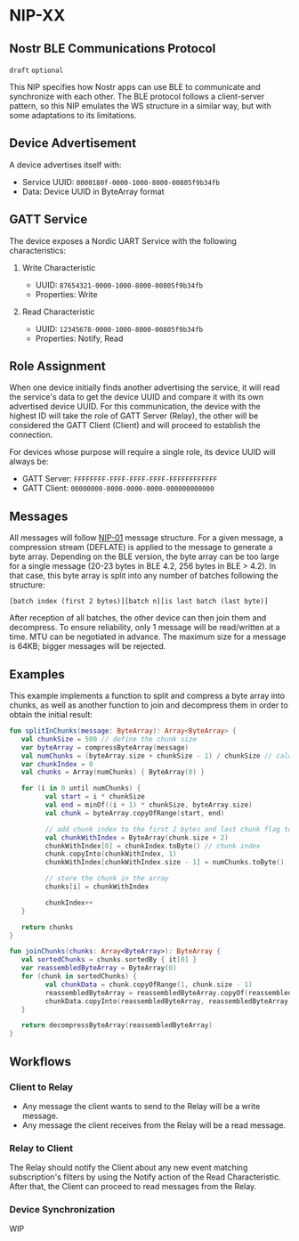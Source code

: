 NIP-XX
======

Nostr BLE Communications Protocol
---------------------------------

`draft` `optional`

This NIP specifies how Nostr apps can use BLE to communicate and synchronize with each other. The BLE protocol follows a client-server pattern, so this NIP emulates the WS structure in a similar way, but with some adaptations to its limitations.

## Device Advertisement
A device advertises itself with:
- Service UUID: `0000180f-0000-1000-8000-00805f9b34fb`
- Data: Device UUID in ByteArray format

## GATT Service
The device exposes a Nordic UART Service with the following characteristics:

1. Write Characteristic
   - UUID: `87654321-0000-1000-8000-00805f9b34fb`
   - Properties: Write

2. Read Characteristic
   - UUID: `12345678-0000-1000-8000-00805f9b34fb`
   - Properties: Notify, Read

## Role Assignment

When one device initially finds another advertising the service, it will read the service's data to get the device UUID and compare it with its own advertised device UUID. For this communication, the device with the highest ID will take the role of GATT Server (Relay), the other will be considered the GATT Client (Client) and will proceed to establish the connection.

For devices whose purpose will require a single role, its device UUID will always be:

- GATT Server: `FFFFFFFF-FFFF-FFFF-FFFF-FFFFFFFFFFFF`
- GATT Client: `00000000-0000-0000-0000-000000000000`

## Messages

All messages will follow [NIP-01](/01.md) message structure. For a given message, a compression stream (DEFLATE) is applied to the message to generate a byte array. Depending on the BLE version, the byte array can be too large for a single message (20-23 bytes in BLE 4.2, 256 bytes in BLE > 4.2). In that case, this byte array is split into any number of batches following the structure:

```
[batch index (first 2 bytes)][batch n][is last batch (last byte)]
```
After reception of all batches, the other device can then join them and decompress. To ensure reliability, only 1 message will be read/written at a time. MTU can be negotiated in advance. The maximum size for a message is 64KB; bigger messages will be rejected.

## Examples

This example implements a function to split and compress a byte array into chunks, as well as another function to join and decompress them in order to obtain the initial result:

```kotlin
fun splitInChunks(message: ByteArray): Array<ByteArray> {
   val chunkSize = 500 // define the chunk size
   var byteArray = compressByteArray(message)
   val numChunks = (byteArray.size + chunkSize - 1) / chunkSize // calculate the number of chunks
   var chunkIndex = 0
   val chunks = Array(numChunks) { ByteArray(0) }

   for (i in 0 until numChunks) {
         val start = i * chunkSize
         val end = minOf((i + 1) * chunkSize, byteArray.size)
         val chunk = byteArray.copyOfRange(start, end)

         // add chunk index to the first 2 bytes and last chunk flag to the last byte
         val chunkWithIndex = ByteArray(chunk.size + 2)
         chunkWithIndex[0] = chunkIndex.toByte() // chunk index
         chunk.copyInto(chunkWithIndex, 1)
         chunkWithIndex[chunkWithIndex.size - 1] = numChunks.toByte()

         // store the chunk in the array
         chunks[i] = chunkWithIndex

         chunkIndex++
   }

   return chunks
}

fun joinChunks(chunks: Array<ByteArray>): ByteArray {
   val sortedChunks = chunks.sortedBy { it[0] }
   var reassembledByteArray = ByteArray(0)
   for (chunk in sortedChunks) {
         val chunkData = chunk.copyOfRange(1, chunk.size - 1)
         reassembledByteArray = reassembledByteArray.copyOf(reassembledByteArray.size + chunkData.size)
         chunkData.copyInto(reassembledByteArray, reassembledByteArray.size - chunkData.size)
   }

   return decompressByteArray(reassembledByteArray)
}

```

## Workflows

### Client to Relay

- Any message the client wants to send to the Relay will be a write message.
- Any message the client receives from the Relay will be a read message.

### Relay to Client

The Relay should notify the Client about any new event matching subscription's filters by using the Notify action of the Read Characteristic. After that, the Client can proceed to read messages from the Relay.

### Device Synchronization

WIP
